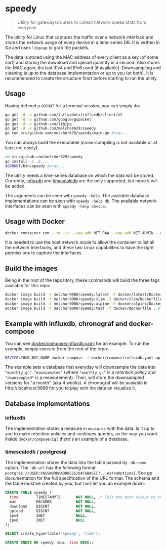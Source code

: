 # speedy

 > Utility for gateways/routers to collect network speed stats from everyone

The utility for Linux that captures the traffic over a network interface and stores the network usage of every device in a time-series DB. It is written in Go and uses `libpcap` to grab the packets.

The data is stored using the MAC address of every client as a key (of some sort) and storing the download and upload quantity in a second. Also stores the MAC again, the last IPv4 and IPv6 used (if available). Downsampling and cleaning is up to the database implementation or up to you (or both). It is recommended to create the structure firsrt before starting to run the utility.

## Usage

Having defined a `GOROOT` for a terminal session, you can simply do:

```bash
go get -d -v github.com/influxdata/influxdb/client/v2
go get -d -v github.com/google/gopacket
go get -d -v github.com/lib/pq
go get -d -v github.com/melchor629/speedy
go run src/github.com/melchor629/speedy/main.go #args...
```

You can always build the executable (cross-compiling is not available or at least not easily):

```bash
cd src/github.com/melchor629/speedy
go install -v ./...
$GOROOT/bin/speedy #args...
```

The utility needs a time-series database on which the data will be stored. Currently, [influxdb][1] and [timescaledb][3] are the only supported, but more it will be added.

The arguments can be seen with `speedy -help`. The available database implementations can be seen with `speedy -help db`. The available network interfaces can be seen with `speedy -help device`.

## Usage with Docker

```bash
docker container run --rm -it --cap-add NET_RAW --cap-add NET_ADMIN --network host melchor9000/speedy:alpine speedy #args...
```

It is needed to use the host network mode to allow the container to list all the network interfaces, and these two Linux capabilities to have the right permissions to capture the interfaces.

## Build the images

Being in the root of the repository, these commands will build the three tags available for this repo:

```bash
docker image build -t melchor9000/speedy:latest -f docker/latest/Dockerfile .
docker image build -t melchor9000/speedy:slim -f docker/slim/Dockerfile .
docker image build -t melchor9000/speedy:alpine -f docker/alpine/Dockerfile .
docker image build -t melchor9000/speedy:test -f docker/Dockerfile . #Test version, grabs the code from your PC :)
```

## Example with influxdb, chronograf and docker-compose

You can see [docker/compose/influxdb.yaml][2] for an example. To run the example, simply execute from the root of the repo:

```bash
DEVICE=YOUR_NIC_NAME docker-compose -f docker/compose/influxdb.yaml up
```

The example sets a database that everyday will downsample the data into `"monthly_gc"."downsampled"` (where `"monthly_gc"` is a _retention policy_ and `"downsampled"` is a measurement). Then, will store the downsampled versions for "a month" (aka 4 weeks). A chronograf will be avaiable in http://localhost:8888 for you to play with the data an visualize it.

## Database implementations

### influxdb

The implementation stores a measure in `measures` with the data. Is it up to you to make retention policies and continues queries, as the way you want. Inside `docker/compose/iql` there's an example of a database.

### timescaledb / postgresql

The implementation stores the data into the table passed by `-db-name` option. The `-db-url` has the following format `postgres://USER:PASSWORD@ADDRESS/DATABASE[?...extraOptions]`. See [pq][4] documentation for the full specification of the URL format. The schema and the table must be created by you, but I will let you an example down:

```sql
CREATE TABLE speedy (
  time        TIMESTAMPTZ       NOT NULL, /* This one must always be there, with that name */
  mac         MACADDR           NOT NULL,
  download    BIGINT            NOT NULL,
  upload      BIGINT            NOT NULL,
  ipv4        INET              NULL,
  ipv6        INET              NULL
);

SELECT create_hypertable('speedy', 'time');

CREATE INDEX ON speedy (mac, time DESC);
```


  [1]: https://influxdata.com
  [2]: https://github.com/melchor629/speedy/blob/master/docker/compose/influxdb.yaml
  [3]: https://timescaledb.com
  [4]: https://godoc.org/github.com/lib/pq
